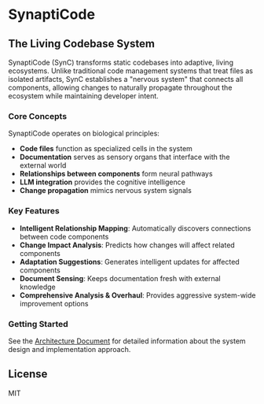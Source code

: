 # SynaptiCode

## The Living Codebase System

SynaptiCode (SynC) transforms static codebases into adaptive, living ecosystems. Unlike traditional code management systems that treat files as isolated artifacts, SynC establishes a "nervous system" that connects all components, allowing changes to naturally propagate throughout the ecosystem while maintaining developer intent.

### Core Concepts

SynaptiCode operates on biological principles:

- **Code files** function as specialized cells in the system
- **Documentation** serves as sensory organs that interface with the external world
- **Relationships between components** form neural pathways
- **LLM integration** provides the cognitive intelligence
- **Change propagation** mimics nervous system signals

### Key Features

- **Intelligent Relationship Mapping**: Automatically discovers connections between code components
- **Change Impact Analysis**: Predicts how changes will affect related components
- **Adaptation Suggestions**: Generates intelligent updates for affected components
- **Document Sensing**: Keeps documentation fresh with external knowledge
- **Comprehensive Analysis & Overhaul**: Provides aggressive system-wide improvement options

### Getting Started

See the [Architecture Document](./docs/architecture.md) for detailed information about the system design and implementation approach.

## License

MIT
